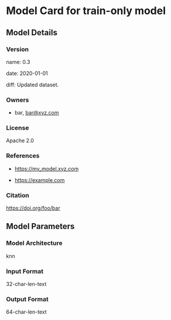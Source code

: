 


# Model Card for train-only model

## Model Details

### Version

name: 0.3  

date: 2020-01-01  

diff: Updated dataset.  

### Owners

* bar, bar@xyz.com


### License

Apache 2.0

### References

* https://my_model.xyz.com

* https://example.com


### Citation

https://doi.org/foo/bar

## Model Parameters

### Model Architecture

knn

### Input Format

32-char-len-text

### Output Format

64-char-len-text



